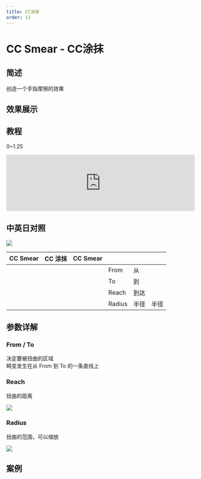 ```yaml
---
title: CC涂抹
order: 13
---
```


# CC Smear - CC涂抹

## 简述

创造一个手指摩擦的效果

## 效果展示

## 教程

0~1.25

<iframe src="https://player.bilibili.com/player.html?bvid=BV1e34y1X7Vj&page=103&high_quality=1" width="100%" allowfullscreen="allowfullscreen" frameborder="0"></iframe>

## 中英日对照

![](https://mir.yuelili.com/user/AE/effects/AE-Effects-Distort-CC_Smear.png)

| CC Smear | CC 涂抹 | CC Smear |        |      |      |
| -------- | ------- | -------- | ------ | ---- | ---- |
|          |         |          | From   | 从   |      |
|          |         |          | To     | 到   |      |
|          |         |          | Reach  | 到达 |      |
|          |         |          | Radius | 半径 | 半径 |

## 参数详解

### From / To

决定要被扭曲的区域  
畸变发生在从 From 到 To 的一条直线上

### Reach

扭曲的距离

![](https://cdn.yuelili.com/20211223003426.png)

### Radius

扭曲的范围，可以缩放

![](https://cdn.yuelili.com/20211223003650.png)

## 案例
